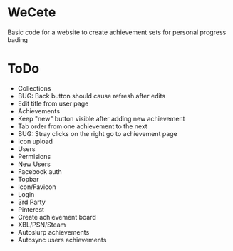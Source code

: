 WeCete
======

Basic code for a website to create achievement sets for personal progress bading

ToDo
====

* Collections
 * BUG: Back button should cause refresh after edits
 * Edit title from user page
* Achievements
 * Keep "new" button visible after adding new achievement
 * Tab order from one achievement to the next
 * BUG: Stray clicks on the right go to achievement page
 * Icon upload
* Users
 * Permisions
 * New Users
  * Facebook auth
* Topbar
 * Icon/Favicon
 * Login
* 3rd Party
 * Pinterest
  * Create achievement board
 * XBL/PSN/Steam
  * Autoslurp achievements
  * Autosync users achievements

